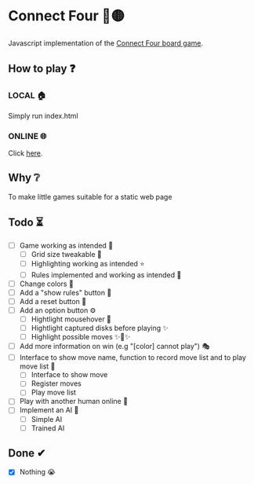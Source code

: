 # Connect Four 🔴🟡
Javascript implementation of the [Connect Four board game](https://en.wikipedia.org/wiki/Connect_Four).

## How to play ❓
### LOCAL 🏠
Simply run index.html

### ONLINE 🌐
Click [here](link).

## Why ❔
To make little games suitable for a static web page 

## Todo ⏳

- [ ] Game working as intended 💯
    - [ ] Grid size tweakable 🔳
    - [ ] Highlighting working as intended ⭐
    - [ ] Rules implemented and working as intended 📕
- [ ] Change colors 🌈
- [ ] Add a "show rules" button 📖
- [ ] Add a reset button 🔁
- [ ] Add an option button ⚙
	- [ ] Hightlight mousehover 🌟
	- [ ] Hightlight captured disks before playing ✨
    - [ ] Highlight possible moves ✨🌟✨
- [ ] Add more information on win (e.g "[color] cannot play") 🎭
- [ ] Interface to show move name, function to record move list and to play move list 📃
    - [ ] Interface to show move
    - [ ] Register moves
    - [ ] Play move list
- [ ] Play with another human online 👬
- [ ] Implement an AI 🤖
    - [ ] Simple AI
    - [ ] Trained AI

## Done ✔ 

- [x] Nothing 😭